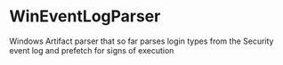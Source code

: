 # WinEventLogParser
Windows Artifact parser that so far parses login types from the Security event log and prefetch for signs of execution